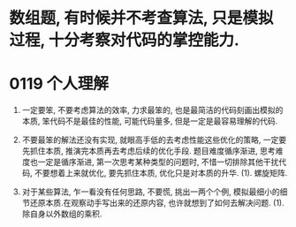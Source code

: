 

# 数组题, 有时候并不考查算法, 只是模拟过程, 十分考察对代码的掌控能力.



# 0119 个人理解

1. 一定要笨, 不要考虑算法的效率, 力求最笨的, 也是最简洁的代码刻画出模拟的本质, 笨代码不是最佳的性能, 可能代码量多, 但是一定是最容易理解的代码.

2. 不要最笨的解法还没有实现, 就眼高手低的去考虑性能这些优化的策略, 一定要先抓住本质, 推演完本质再去考虑后续的优化手段.
   题目难度循序渐进, 思考难度也一定是循序渐进, 第一次思考某种类型的问题时, 不惜一切排除其他干扰代码, 不要想着上来就优化, 要先抓住本质, 优化只是对本质的升华.
  (1). 螺旋矩阵.

1. 对于某些算法, 乍一看没有任何思路, 不要慌, 挑出一两个个例, 模拟最细小的细节还原本质.在观察动手写出来的还原内容, 也许就想到了如何去解决问题.
  (1). 除自身以外数组的乘积.